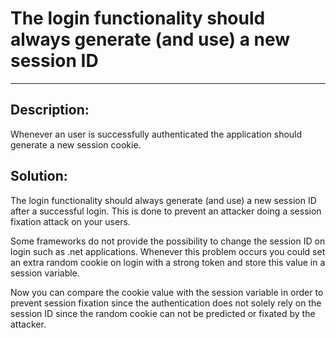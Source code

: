 # The login functionality should always generate (and use) a new session ID  
-------

## Description:

Whenever an user is successfully authenticated the application should generate a
new session cookie.

## Solution:

The login functionality should always generate (and use) a new session ID after a
successful login. This is done to prevent an attacker doing a session fixation attack
on your users.

Some frameworks do not provide the possibility to change the session ID on login such as
.net applications. Whenever this problem occurs you could set an extra random cookie on
login  with a strong token and store this value in a session variable.

Now you can compare the cookie value with the session variable in order to prevent
session fixation since the authentication does not solely rely on the session ID since
the random cookie can not be predicted or fixated by the attacker.
